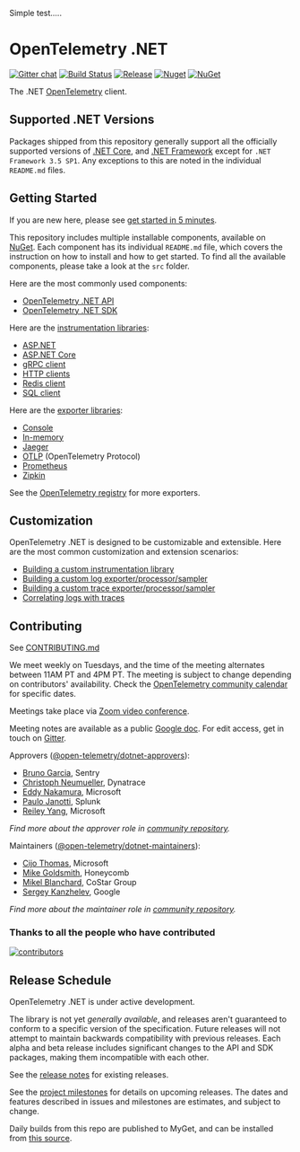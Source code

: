 Simple test.....
# OpenTelemetry .NET

[![Gitter
chat](https://badges.gitter.im/open-telemetry/opentelemetry-dotnet.svg)](https://gitter.im/open-telemetry/opentelemetry-dotnet)
[![Build
Status](https://action-badges.now.sh/open-telemetry/opentelemetry-dotnet)](https://github.com/open-telemetry/opentelemetry-dotnet/actions)
[![Release](https://img.shields.io/github/v/release/open-telemetry/opentelemetry-dotnet?include_prereleases&style=)](https://github.com/open-telemetry/opentelemetry-dotnet/releases/)
[![Nuget](https://img.shields.io/nuget/vpre/OpenTelemetry.svg)](https://www.nuget.org/profiles/OpenTelemetry)
[![NuGet](https://img.shields.io/nuget/dt/OpenTelemetry.svg)](https://www.nuget.org/profiles/OpenTelemetry)

The .NET [OpenTelemetry](https://opentelemetry.io/) client.

## Supported .NET Versions

Packages shipped from this repository generally support all the officially
supported versions of [.NET
Core](https://dotnet.microsoft.com/download/dotnet-core), and [.NET
Framework](https://dotnet.microsoft.com/download/dotnet-framework) except for
`.NET Framework 3.5 SP1`. Any exceptions to this are noted in the individual
`README.md` files.

## Getting Started

If you are new here, please see [get started in 5
minutes](./docs/trace/getting-started/README.md).

This repository includes multiple installable components, available on
[NuGet](https://www.nuget.org/profiles/OpenTelemetry). Each component has its
individual `README.md` file, which covers the instruction on how to install and
how to get started. To find all the available components, please take a look at
the `src` folder.

Here are the most commonly used components:

* [OpenTelemetry .NET API](./src/OpenTelemetry.Api/README.md)
* [OpenTelemetry .NET SDK](./src/OpenTelemetry/README.md)

Here are the [instrumentation
libraries](https://github.com/open-telemetry/opentelemetry-specification/blob/master/specification/glossary.md#instrumentation-library):

* [ASP.NET](./src/OpenTelemetry.Instrumentation.AspNet/README.md)
* [ASP.NET Core](./src/OpenTelemetry.Instrumentation.AspNetCore/README.md)
* [gRPC client](./src/OpenTelemetry.Instrumentation.GrpcNetClient/README.md)
* [HTTP clients](./src/OpenTelemetry.Instrumentation.Http/README.md)
* [Redis client](./src/OpenTelemetry.Instrumentation.StackExchangeRedis/README.md)
* [SQL client](./src/OpenTelemetry.Instrumentation.SqlClient/README.md)

Here are the [exporter
libraries](https://github.com/open-telemetry/opentelemetry-specification/blob/master/specification/glossary.md#exporter-library):

* [Console](./src/OpenTelemetry.Exporter.Console/README.md)
* [In-memory](./src/OpenTelemetry.Exporter.InMemory/README.md)
* [Jaeger](./src/OpenTelemetry.Exporter.Jaeger/README.md)
* [OTLP](./src/OpenTelemetry.Exporter.OpenTelemetryProtocol/README.md)
  (OpenTelemetry Protocol)
* [Prometheus](./src/OpenTelemetry.Exporter.Prometheus/README.md)
* [Zipkin](./src/OpenTelemetry.Exporter.Zipkin/README.md)

See the [OpenTelemetry registry](https://opentelemetry.io/registry/?s=net) for
more exporters.

## Customization

OpenTelemetry .NET is designed to be customizable and extensible. Here are the
most common customization and extension scenarios:

* [Building a custom instrumentation
  library](./docs/trace/extending-the-sdk/README.md#instrumentation-library)
* [Building a custom log
  exporter/processor/sampler](./docs/logs/extending-the-sdk/README.md)
* [Building a custom trace
  exporter/processor/sampler](./docs/trace/extending-the-sdk/README.md)
* [Correlating logs with traces](./docs/logs/correlation/README.md)

## Contributing

See [CONTRIBUTING.md](CONTRIBUTING.md)

We meet weekly on Tuesdays, and the time of the meeting alternates between 11AM
PT and 4PM PT. The meeting is subject to change depending on contributors'
availability. Check the [OpenTelemetry community
calendar](https://calendar.google.com/calendar/embed?src=google.com_b79e3e90j7bbsa2n2p5an5lf60%40group.calendar.google.com)
for specific dates.

Meetings take place via [Zoom video conference](https://zoom.us/j/8287234601).

Meeting notes are available as a public [Google
doc](https://docs.google.com/document/d/1yjjD6aBcLxlRazYrawukDgrhZMObwHARJbB9glWdHj8/edit?usp=sharing).
For edit access, get in touch on
[Gitter](https://gitter.im/open-telemetry/opentelemetry-dotnet).

Approvers
([@open-telemetry/dotnet-approvers](https://github.com/orgs/open-telemetry/teams/dotnet-approvers)):

* [Bruno Garcia](https://github.com/bruno-garcia), Sentry
* [Christoph Neumueller](https://github.com/discostu105), Dynatrace
* [Eddy Nakamura](https://github.com/eddynaka), Microsoft
* [Paulo Janotti](https://github.com/pjanotti), Splunk
* [Reiley Yang](https://github.com/reyang), Microsoft

*Find more about the approver role in [community
repository](https://github.com/open-telemetry/community/blob/master/community-membership.md#approver).*

Maintainers
([@open-telemetry/dotnet-maintainers](https://github.com/orgs/open-telemetry/teams/dotnet-maintainers)):

* [Cijo Thomas](https://github.com/cijothomas), Microsoft
* [Mike Goldsmith](https://github.com/MikeGoldsmith), Honeycomb
* [Mikel Blanchard](https://github.com/CodeBlanch), CoStar Group
* [Sergey Kanzhelev](https://github.com/SergeyKanzhelev), Google

*Find more about the maintainer role in [community
repository](https://github.com/open-telemetry/community/blob/master/community-membership.md#maintainer).*

### Thanks to all the people who have contributed

[![contributors](https://contributors-img.web.app/image?repo=open-telemetry/opentelemetry-dotnet)](https://github.com/open-telemetry/opentelemetry-dotnet/graphs/contributors)

## Release Schedule

OpenTelemetry .NET is under active development.

The library is not yet _generally available_, and releases aren't guaranteed to
conform to a specific version of the specification. Future releases will not
attempt to maintain backwards compatibility with previous releases. Each alpha
and beta release includes significant changes to the API and SDK packages,
making them incompatible with each other.

See the [release
notes](https://github.com/open-telemetry/opentelemetry-dotnet/releases) for
existing releases.

See the [project
milestones](https://github.com/open-telemetry/opentelemetry-dotnet/milestones)
for details on upcoming releases. The dates and features described in issues
and milestones are estimates, and subject to change.

Daily builds from this repo are published to MyGet, and can be installed from
[this source](https://www.myget.org/F/opentelemetry/api/v3/index.json).
